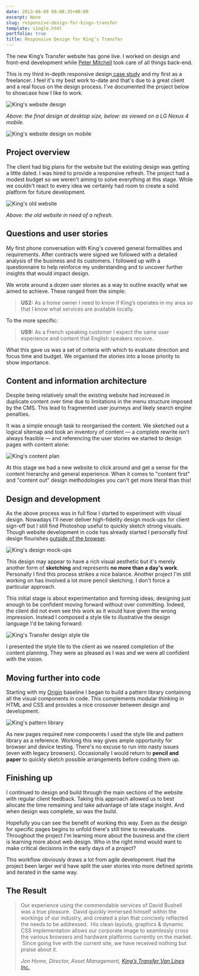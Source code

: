 ```yaml
---
date: 2013-08-09 08:08:35+00:00
excerpt: None
slug: responsive-design-for-kings-transfer
template: single.html
portfolio: true
title: Responsive Design for King’s Transfer
---
```


The new King’s Transfer website has gone live. I worked on design and front-end development while [Peter Mitchell](http://peterjmit.com/) took care of all things back-end.

This is my third in-depth responsive design[ case study](/showcase/) and my first as a freelancer. I feel it's my best work to-date and that's due to a great client and a real focus on the design process. I've documented the project below to showcase how I like to work.

![King's website design](/images/2013/07/kings-transfer.png)

_Above: the final design at desktop size, below: as viewed on a LG Nexus 4 mobile._

![King's website design on mobile](/images/2013/07/kings-transfer-mobile.png)

## Project overview

The client had big plans for the website but the existing design was getting a little dated. I was hired to provide a responsive refresh. The project had a modest budget so we weren't aiming to solve everything at this stage. While we couldn't react to every idea we certainly had room to create a solid platform for future development.

![King's old website](/images/2013/08/kings-old-website.png)

_Above: the old website in need of a refresh._

## Questions and user stories

My first phone conversation with King's covered general formalities and requirements. After contracts were signed we followed with a detailed analysis of the business and its customers. I followed up with a questionnaire to help reinforce my understanding and to uncover further insights that would impact design.

We wrote around a dozen user stories as a way to outline exactly what we aimed to achieve. These ranged from the simple:

> **US2:** As a home owner I need to know if King’s operates in my area so that I know what services are available locally.

To the more specific:

> **US9:** As a French speaking customer I expect the same user experience and content that English speakers receive.

What this gave us was a set of criteria with which to evaluate direction and focus time and budget. We organised the stories into a loose priority to show importance.

## Content and information architecture

Despite being relatively small the existing website had increased in duplicate content over time due to limitations in the menu structure imposed by the CMS. This lead to fragmented user journeys and likely search engine penalties.

It was a simple enough task to reorganised the content. We sketched out a logical sitemap and took an inventory of content — a complete rewrite isn't always feasible — and referencing the user stories we started to design pages with content alone:

![King's content plan](/images/2013/07/kings-content.png)

At this stage we had a new website to click around and get a sense for the content hierarchy and general experience. When it comes to "content first" and "content out" design methodologies you can't get more literal than this!

## Design and development

As the above process was in full flow I started to experiment with visual design. Nowadays I'll never deliver high-fidelity design mock-ups for client sign-off but I still find Photoshop useful to quickly sketch strong visuals. Though website development in code has already started I personally find design flourishes [outside of the browser](/2013/05/15/stifling-web-design/).

![King's design mock-ups](/images/2013/07/kings-design-mockups.png)

This design may appear to have a rich visual aesthetic but it's merely another form of **sketching** and represents **no more than a day's work**. Personally I find this process strikes a nice balance. Another project I'm still working on has involved a lot more pencil sketching. I don't force a particular approach.

This initial stage is about experimentation and forming ideas; designing just enough to be confident moving forward without over committing. Indeed, the client did not even see this work as it would have given the wrong impression. Instead I composed a style tile to illustrative the design language I'd be taking forward:

![King's Transfer design style tile](/images/2013/07/style-tile.png)

I presented the style tile to the client as we neared completion of the content planning. They were as pleased as I was and we were all confident with the vision.

## Moving further into code

Starting with my [Origin](/2013/04/30/origin/) baseline I began to build a pattern library containing all the visual components in code. This complements modular thinking in HTML and CSS and provides a nice crossover between design and development.

![King's pattern library](/images/2013/07/kings-pattern-library.png)

As new pages required new components I used the style tile and pattern library as a reference. Working this way gives ample opportunity for browser and device testing. There's no excuse to run into nasty issues (even with legacy browsers). Occasionally I would return to **pencil and paper** to quickly sketch possible arrangements before coding them up.

## Finishing up

I continued to design and build through the main sections of the website with regular client feedback. Taking this approach allowed us to best allocate the time remaining and take advantage of late stage insight. And when design was complete, so was the build.

Hopefully you can see the benefit of working this way. Even as the design for specific pages begins to unfold there's still time to reevaluate. Throughout the project I'm learning more about the business and the client is learning more about web design. Who in the right mind would want to make critical decisions in the early days of a project?

This workflow obviously draws a lot from agile development. Had the project been larger we'd have split the user stories into more defined sprints and iterated in the same way.

## The Result

> Our experience using the commendable services of David Bushell was a true pleasure.  David quickly immersed himself within the workings of our industry, and created a plan that concisely reflected the needs to be addressed.  His clean layouts, graphics & dynamic CSS implementation allows our corporate image to seamlessly cross the various browsers and hardware platforms currently on the market.  Since going live with the current site, we have received nothing but praise about it.</p>
>
> <cite>Jon Home, Director, Asset Management, [King’s Transfer Van Lines Inc.](http://www.kingstransfer.com/)</cite>
